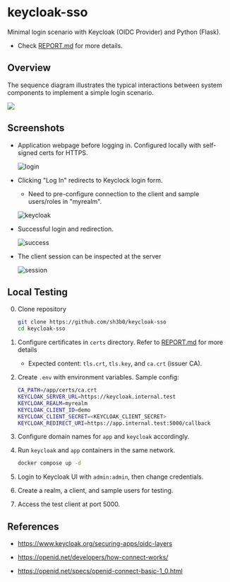 # keycloak-sso

Minimal login scenario with Keycloak (OIDC Provider) and Python (Flask).

- Check [REPORT.md](./REPORT.md) for more details.

## Overview

The sequence diagram illustrates the typical interactions between system components to implement a simple login scenario.

![](https://i.postimg.cc/Zncc396q/sequence-diagram.png)

## Screenshots

- Application webpage before logging in. Configured locally with self-signed certs for HTTPS.

  ![login](https://i.postimg.cc/Z50TKFTB/image.png)

- Clicking "Log In" redirects to Keyclock login form.

  - Need to pre-configure connection to the client and sample users/roles in "myrealm".

  ![keycloak](https://i.postimg.cc/VNCmXf0z/image.png)

- Successful login and redirection.

  ![success](https://i.postimg.cc/63xw0kCn/image.png)

- The client session can be inspected at the server

  ![session](https://i.postimg.cc/NM8tPdxV/image.png)

## Local Testing

0. Clone repository

   ```bash
   git clone https://github.com/sh3b0/keycloak-sso
   cd keycloak-sso
   ```

1. Configure certificates in `certs` directory. Refer to [REPORT.md](./REPORT.md#Enabling-TLS) for more details
   - Expected content: `tls.crt`, `tls.key`, and `ca.crt` (issuer CA).

2. Create `.env` with environment variables. Sample config:

   ```bash
   CA_PATH=/app/certs/ca.crt
   KEYCLOAK_SERVER_URL=https://keycloak.internal.test
   KEYCLOAK_REALM=myrealm
   KEYCLOAK_CLIENT_ID=demo
   KEYCLOAK_CLIENT_SECRET=<KEYCLOAK_CLIENT_SECRET>
   KEYCLOAK_REDIRECT_URI=https://app.internal.test:5000/callback
   ```
   
3. Configure domain names for `app` and `keycloak` accordingly.

4. Run `keycloak` and `app` containers in the same network.

   ```bash
   docker compose up -d
   ```

5. Login to Keycloak UI with `admin:admin`, then change credentials.

6. Create a realm, a client, and sample users for testing.

7. Access the test client at port 5000.

## References

- https://www.keycloak.org/securing-apps/oidc-layers

- https://openid.net/developers/how-connect-works/

- https://openid.net/specs/openid-connect-basic-1_0.html
